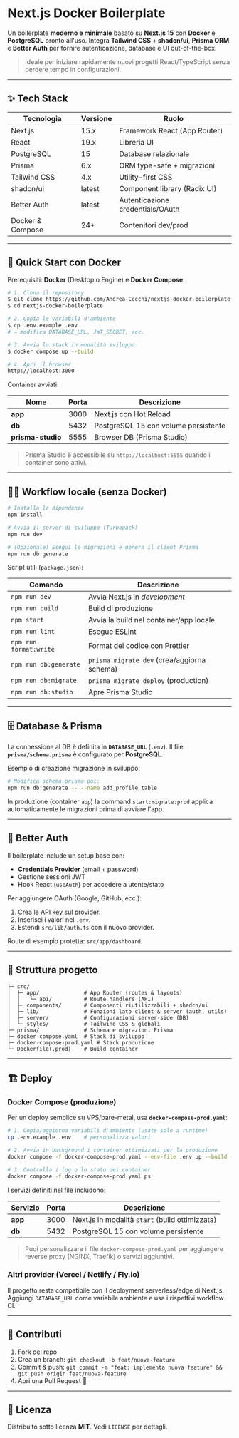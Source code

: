 # Next.js Docker Boilerplate

Un boilerplate **moderno e minimale** basato su **Next.js 15** con **Docker** e **PostgreSQL** pronto all'uso. 
Integra **Tailwind CSS + shadcn/ui**, **Prisma ORM** e **Better Auth** per fornire autenticazione, database e UI out-of-the-box.

> Ideale per iniziare rapidamente nuovi progetti React/TypeScript senza perdere tempo in configurazioni.

---

## ✨ Tech Stack

| Tecnologia | Versione | Ruolo |
| ---------- | -------- | ----- |
| Next.js | 15.x | Framework React (App Router) |
| React | 19.x | Libreria UI |
| PostgreSQL | 15 | Database relazionale |
| Prisma | 6.x | ORM type-safe + migrazioni |
| Tailwind CSS | 4.x | Utility-first CSS |
| shadcn/ui | latest | Component library (Radix UI) |
| Better Auth | latest | Autenticazione credentials/OAuth |
| Docker & Compose | 24+ | Contenitori dev/prod |

---

## 🚀 Quick Start con Docker

Prerequisiti: **Docker** (Desktop o Engine) e **Docker Compose**.

```bash
# 1. Clona il repository
$ git clone https://github.com/Andrea-Cecchi/nextjs-docker-boilerplate.git
$ cd nextjs-docker-boilerplate

# 2. Copia le variabili d'ambiente
$ cp .env.example .env
# → modifica DATABASE_URL, JWT_SECRET, ecc.

# 3. Avvia lo stack in modalità sviluppo
$ docker compose up --build

# 4. Apri il browser
http://localhost:3000
```

Container avviati:

| Nome | Porta | Descrizione |
| ---- | ----- | ----------- |
| **app** | 3000 | Next.js con Hot Reload |
| **db** | 5432 | PostgreSQL 15 con volume persistente |
| **prisma-studio** | 5555 | Browser DB (Prisma Studio) |

> Prisma Studio è accessibile su `http://localhost:5555` quando i container sono attivi.

---

## 🧑‍💻 Workflow locale (senza Docker)

```bash
# Installa le dipendenze
npm install

# Avvia il server di sviluppo (Turbopack)
npm run dev

# (Opzionale) Esegui le migrazioni e genera il client Prisma
npm run db:generate
```

Script utili (`package.json`):

| Comando | Descrizione |
| ------- | ----------- |
| `npm run dev` | Avvia Next.js in *development* |
| `npm run build` | Build di produzione |
| `npm start` | Avvia la build nel container/app locale |
| `npm run lint` | Esegue ESLint |
| `npm run format:write` | Format del codice con Prettier |
| `npm run db:generate` | `prisma migrate dev` (crea/aggiorna schema) |
| `npm run db:migrate` | `prisma migrate deploy` (production) |
| `npm run db:studio` | Apre Prisma Studio |

---

## 🗄️ Database & Prisma

La connessione al DB è definita in **`DATABASE_URL`** (`.env`). Il file **`prisma/schema.prisma`** è configurato per **PostgreSQL**.

Esempio di creazione migrazione in sviluppo:

```bash
# Modifica schema.prisma poi:
npm run db:generate -- --name add_profile_table
```

In produzione (container `app`) la command `start:migrate:prod` applica automaticamente le migrazioni prima di avviare l'app.

---

## 🔐 Better Auth

Il boilerplate include un setup base con:

- **Credentials Provider** (email + password)
- Gestione sessioni JWT
- Hook React (`useAuth`) per accedere a utente/stato

Per aggiungere OAuth (Google, GitHub, ecc.):
1. Crea le API key sul provider.
2. Inserisci i valori nel `.env`.
3. Estendi `src/lib/auth.ts` con il nuovo provider.

Route di esempio protetta: `src/app/dashboard`.

---

## 📂 Struttura progetto

```
├─ src/
│  ├─ app/              # App Router (routes & layouts)
│  │   └─ api/          # Route handlers (API)
│  ├─ components/       # Componenti riutilizzabili + shadcn/ui
│  ├─ lib/              # Funzioni lato client & server (auth, utils)
│  ├─ server/           # Configurazioni server-side (DB)
│  └─ styles/           # Tailwind CSS & globali
├─ prisma/              # Schema e migrazioni Prisma
├─ docker-compose.yaml  # Stack di sviluppo
├─ docker-compose-prod.yaml # Stack produzione
└─ Dockerfile(.prod)    # Build container
```

---

## 🏗️ Deploy

### Docker Compose (produzione)

Per un deploy semplice su VPS/bare-metal, usa **`docker-compose-prod.yaml`**:

```bash
# 1. Copia/aggiorna variabili d'ambiente (usate solo a runtime)
cp .env.example .env    # personalizza valori

# 2. Avvia in background i container ottimizzati per la produzione
docker compose -f docker-compose-prod.yaml --env-file .env up --build -d

# 3. Controlla i log o lo stato dei container
docker compose -f docker-compose-prod.yaml ps
```

I servizi definiti nel file includono:

| Servizio | Porta | Descrizione |
| -------- | ----- | ----------- |
| **app** | 3000 | Next.js in modalità `start` (build ottimizzata) |
| **db** | 5432 | PostgreSQL 15 con volume persistente |

> Puoi personalizzare il file `docker-compose-prod.yaml` per aggiungere reverse proxy (NGINX, Traefik) o servizi aggiuntivi.

### Altri provider (Vercel / Netlify / Fly.io)

Il progetto resta compatibile con il deployment serverless/edge di Next.js. Aggiungi `DATABASE_URL` come variabile ambiente e usa i rispettivi workflow CI.

---

## 🤝 Contributi

1. Fork del repo
2. Crea un branch: `git checkout -b feat/nuova-feature`
3. Commit & push: `git commit -m "feat: implementa nuova feature" && git push origin feat/nuova-feature`
4. Apri una Pull Request 🎉

---

## 📝 Licenza

Distribuito sotto licenza **MIT**. Vedi `LICENSE` per dettagli.
